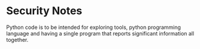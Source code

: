 # Security Notes
Python code is to be intended for exploring tools, python programming language and having a single program that reports significant information all together.
